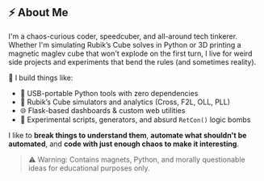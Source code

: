 ## ⚡ About Me

I'm a chaos-curious coder, speedcuber, and all-around tech tinkerer. Whether I'm simulating Rubik’s Cube solves in Python or 3D printing a magnetic maglev cube that won't explode on the first turn, I live for weird side projects and experiments that bend the rules (and sometimes reality).

🧠 I build things like:
- 🔁 USB-portable Python tools with zero dependencies  
- 🧊 Rubik’s Cube simulators and analytics (Cross, F2L, OLL, PLL)  
- 🌐 Flask-based dashboards & custom web utilities  
- 🧪 Experimental scripts, generators, and absurd `RetCon()` logic bombs  

I like to **break things to understand them**, **automate what shouldn't be automated**, and **code with just enough chaos to make it interesting**.

> ⚠️ Warning: Contains magnets, Python, and morally questionable ideas for educational purposes only.
